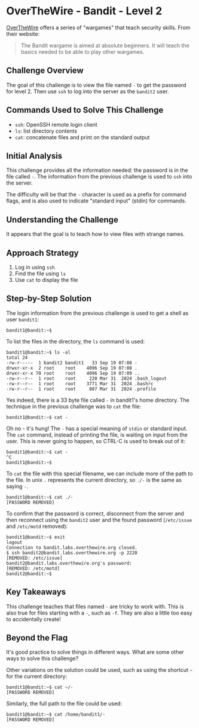 # OverTheWire - Bandit - Level 2

[OverTheWire](https://overthewire.org) offers a series of "wargames" that teach
security skills. From their website:

> The Bandit wargame is aimed at absolute beginners. It will teach the basics
> needed to be able to play other wargames.

## Challenge Overview

The goal of this challenge is to view the file named `-` to get the password for
level 2. Then use `ssh` to log into the server as the `bandit2` user.

## Commands Used to Solve This Challenge

- `ssh`: OpenSSH remote login client
- `ls`: list directory contents
- `cat`: concatenate files and print on the standard output

## Initial Analysis

This challenge provides all the information needed: the password is in the file
called `-`. The information from the previous challenge is used to `ssh` into
the server.

The difficulty will be that the `-` character is used as a prefix for command
flags, and is also used to indicate "standard input" (stdin) for commands.

## Understanding the Challenge

It appears that the goal is to teach how to view files with strange names.

## Approach Strategy

1. Log in using `ssh`
1. Find the file using `ls`
1. Use `cat` to display the file

## Step-by-Step Solution

The login information from the previous challenge is used to get a shell as user
`bandit1`:

```
bandit1@bandit:~$
```

To list the files in the directory, the `ls` command is used:

```
bandit1@bandit:~$ ls -al
total 24
-rw-r-----  1 bandit2 bandit1   33 Sep 19 07:08 -
drwxr-xr-x  2 root    root    4096 Sep 19 07:08 .
drwxr-xr-x 70 root    root    4096 Sep 19 07:09 ..
-rw-r--r--  1 root    root     220 Mar 31  2024 .bash_logout
-rw-r--r--  1 root    root    3771 Mar 31  2024 .bashrc
-rw-r--r--  1 root    root     807 Mar 31  2024 .profile
```

Yes indeed, there is a 33 byte file called `-` in bandit1's home directory. The
technique in the previous challenge was to `cat` the file:

```
bandit1@bandit:~$ cat -

```

Oh no - it's hung! The `-` has a special meaning of `stdin` or standard input.
The `cat` command, instead of printing the file, is waiting on input from the
user. This is never going to happen, so CTRL-C is used to break out of it:

```
bandit1@bandit:~$ cat -
^C
bandit1@bandit:~$
```

To `cat` the file with this special filename, we can include more of the path to
the file. In unix `.` represents the current directory, so `./-` is the same as
saying `-`.

```
bandit1@bandit:~$ cat ./-
[PASSWORD REMOVED]
```

To confirm that the password is correct, disconnect from the server and then
reconnect using the `bandit2` user and the found password (`/etc/issue` and
`/etc/motd` removed):

```
bandit1@bandit:~$ exit
logout
Connection to bandit.labs.overthewire.org closed.
$ ssh bandit2@bandit.labs.overthewire.org -p 2220
[REMOVED: /etc/issue]
bandit2@bandit.labs.overthewire.org's password:
[REMOVED: /etc/motd]
bandit2@bandit:~$
```

## Key Takeaways

This challenge teaches that files named `-` are tricky to work with. This is
also true for files starting with a `-`, such as `-f`. They are also a little
too easy to accidentally create!

## Beyond the Flag

It's good practice to solve things in different ways. What are some other ways
to solve this challenge?

Other variations on the solution could be used, such as using the shortcut `~`
for the current directory:

```
bandit1@bandit:~$ cat ~/-
[PASSWORD REMOVED]
```

Similarly, the full path to the file could be used:

```
bandit1@bandit:~$ cat /home/bandit1/-
[PASSWORD REMOVED]
```
